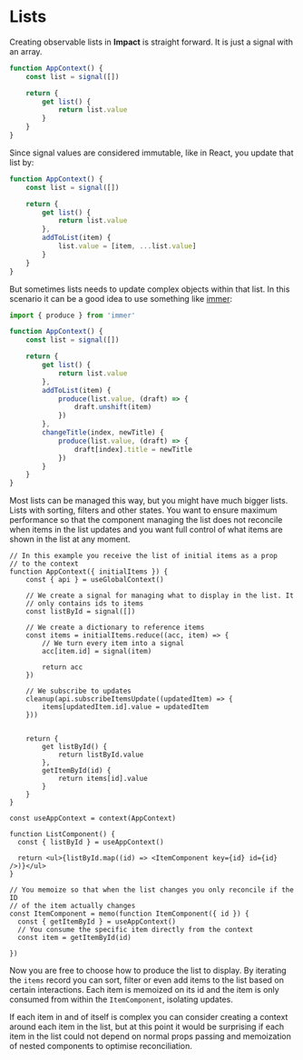 # Lists

Creating observable lists in **Impact** is straight forward. It is just a signal with an array.

```ts
function AppContext() {
    const list = signal([])

    return {
        get list() {
            return list.value
        }
    }
}
```

Since signal values are considered immutable, like in React, you update that list by:

```ts
function AppContext() {
    const list = signal([])

    return {
        get list() {
            return list.value
        },
        addToList(item) {
            list.value = [item, ...list.value]
        }
    }
}
```

But sometimes lists needs to update complex objects within that list. In this scenario it can be a good idea to use something like [immer](https://immerjs.github.io/immer/):


```ts
import { produce } from 'immer'

function AppContext() {
    const list = signal([])

    return {
        get list() {
            return list.value
        },
        addToList(item) {
            produce(list.value, (draft) => {
                draft.unshift(item)
            })
        },
        changeTitle(index, newTitle) {
            produce(list.value, (draft) => {
                draft[index].title = newTitle
            })
        }
    }
}
```

Most lists can be managed this way, but you might have much bigger lists. Lists with sorting, filters and other  states. You want to ensure maximum performance so that the component managing the list does not reconcile when items in the list updates and you want full control of what items are shown in the list at any moment.

```tsx
// In this example you receive the list of initial items as a prop
// to the context
function AppContext({ initialItems }) {
    const { api } = useGlobalContext()

    // We create a signal for managing what to display in the list. It
    // only contains ids to items
    const listById = signal([])
    
    // We create a dictionary to reference items
    const items = initialItems.reduce((acc, item) => {
        // We turn every item into a signal
        acc[item.id] = signal(item)

        return acc
    })

    // We subscribe to updates
    cleanup(api.subscribeItemsUpdate((updatedItem) => {
        items[updatedItem.id].value = updatedItem
    }))


    return {
        get listById() {
            return listById.value
        },
        getItemById(id) {
            return items[id].value
        }
    }
}

const useAppContext = context(AppContext)

function ListComponent() {
  const { listById } = useAppContext()

  return <ul>{listById.map((id) => <ItemComponent key={id} id={id} />)}</ul>
}

// You memoize so that when the list changes you only reconcile if the ID
// of the item actually changes
const ItemComponent = memo(function ItemComponent({ id }) {
  const { getItemById } = useAppContext()
  // You consume the specific item directly from the context
  const item = getItemById(id)

})
```

Now you are free to choose how to produce the list to display. By iterating the `items` record you can sort, filter or even add items to the list based on certain interactions. Each item is memoized on its id and the item is only consumed from within the `ItemComponent`, isolating updates.

If each item in and of itself is complex you can consider creating a context around each item in the list, but at this point it would be surprising if each item in the list could not depend on normal props passing and memoization of nested components to optimise reconciliation.
